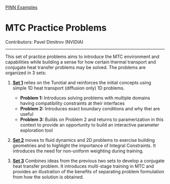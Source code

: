 [PINN Examples](../index.md)

# MTC Practice Problems
Contributors: Pavel Dimitrov (NVIDIA)

---

This set of practice problems aims to introduce the MTC environment and capabilities while building a sense for how certain thermal transport and conjugate heat transfer problems may be solved. The problems are organized in 3 sets:

1. [**Set 1**](set1-heat-diffusion.md) relies on the Turotial and reinforces the initial concepts using simple 1D heat transport (diffusion only) 1D problems. 
    - **Problem 1:** Introduces solving problems with multiple domains having compatibility constraints at their interfaces
    - **Problem 2:** Introduces exact boundary conditions and why thei are useful
    - **Problem 3:** Builds on Problem 2 and returns to paramerization in this context to provide an opportunity to build an interactive parameter exploration tool

2. [**Set 2**](set2-cfd.md) moves to fluid dynamics and 2D problems to exercise building geometries and to highlight the importance of Integral Constraints. It introduces the need for non-uniform weighting during training.

3. [**Set 3**](set3-cht.md) Combines ideas from the previous two sets to develop a conjugate heat transfer problem. It introduces multi-stage training in MTC and provides an illustration of the benefits of separating problem formulation from how the solution is obtained.

